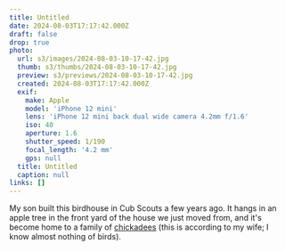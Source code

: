 ```yaml
---
title: Untitled
date: 2024-08-03T17:17:42.000Z
draft: false
drop: true
photo:
  url: s3/images/2024-08-03-10-17-42.jpg
  thumb: s3/thumbs/2024-08-03-10-17-42.jpg
  preview: s3/previews/2024-08-03-10-17-42.jpg
  created: 2024-08-03T17:17:42.000Z
  exif:
    make: Apple
    model: 'iPhone 12 mini'
    lens: 'iPhone 12 mini back dual wide camera 4.2mm f/1.6'
    iso: 40
    aperture: 1.6
    shutter_speed: 1/190
    focal_length: '4.2 mm'
    gps: null
  title: Untitled
  caption: null
links: []
---
```


My son built this birdhouse in Cub Scouts a few years ago. It hangs in an apple tree in the front yard of the house we just moved from, and it's become home to a family of [chickadees](https://en.wikipedia.org/wiki/Chickadee) (this is according to my wife; I know almost nothing of birds).
